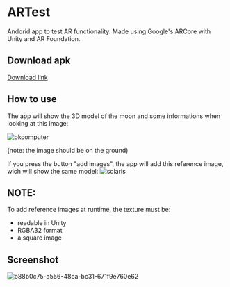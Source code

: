 # ARTest
Andorid app to test AR functionality.
Made using Google's ARCore with Unity and AR Foundation.


## Download apk
[Download link](https://github.com/danielenapo/ARTest/releases/download/0.1/ARtest.apk)

## How to use
The app will show the 3D model of the moon and some informations when looking at this image:

![okcomputer](https://user-images.githubusercontent.com/33985608/152558321-0503d92a-2b4f-4754-99b0-4e2234462aa2.jpg ) 

(note: the image should be on the ground)

If you press the button "add images", the app will add this reference image, wich will show the same model:
![solaris](https://user-images.githubusercontent.com/33985608/152846430-3e4ea220-6835-4026-9450-59ca3642f10c.png)

## NOTE:
To add reference images at runtime, the texture must be:
- readable in Unity
- RGBA32 format
- a square image

## Screenshot
![b88b0c75-a556-48ca-bc31-671f9e760e62](https://user-images.githubusercontent.com/33985608/152707862-088989cc-e58a-459d-a942-bbafab51e514.jpg)

